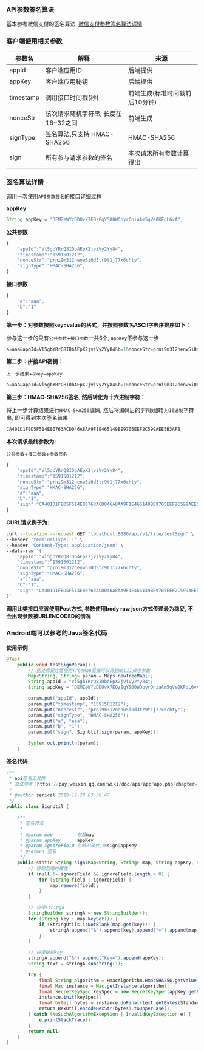 ### API参数签名算法

基本参考微信支付的签名算法, [微信支付参数签名算法详情](https://pay.weixin.qq.com/wiki/doc/api/app/app.php?chapter=4_3)

### 客户端使用相关参数

| 参数名    | 解释                                | 来源                           |
| --------- | ----------------------------------- | ------------------------------ |
| appId     | 客户端应用ID                        | 后端提供                       |
| appKey    | 客户端应用秘钥                      | 后端提供                       |
| timestamp | 调用接口时间戳(秒)                  | 前端生成(标准时间戳前后10分钟) |
| nonceStr  | 该次请求随机字符串, 长度在16~32之间 | 前端生成                       |
| signType  | 签名算法,只支持 HMAC-SHA256         | HMAC-SHA256                    |
| sign      | 所有参与请求参数的签名              | 本次请求所有参数计算得出       |

### 签名算法详情

调用一次使用`API参数签名`的接口详细过程

**appKey**

```java
String appKey = "DEMZeWYzDDUvX7EOzEgYS00WObyrOniaAm5gVe0KFdL6vA";
```

**公共参数**

```javascript
{
	"appId":"Vl5gbYRrQ8IDbAEpX2jviVy2Yy84",
	"timestamp":"1591501212",
	"nonceStr":"prni9m312nenw5i0d3tr9t1j77x6chty",
	"signType":"HMAC-SHA256",
}
```

**接口参数**

```javascript
{
	"a":"aaa",
	"b":"1"
}
```

**第一步：对参数按照key=value的格式，并按照参数名ASCII字典序排序如下：**

参与这一步的只有`公共参数`+`接口参数`一共6个, `appKey`不参与这一步

```javascript
a=aaa&appId=Vl5gbYRrQ8IDbAEpX2jviVy2Yy84&b=1&nonceStr=prni9m312nenw5i0d3tr9t1j77x6chty&signType=HMAC-SHA256&timestamp=1591501212
```

**第二步：拼接API密钥：**

`上一步结果`+`&key=appKey`

```javascript
a=aaa&appId=Vl5gbYRrQ8IDbAEpX2jviVy2Yy84&b=1&nonceStr=prni9m312nenw5i0d3tr9t1j77x6chty&signType=HMAC-SHA256&timestamp=1591501212&key=DEMZeWYzDDUvX7EOzEgYS00WObyrOniaAm5gVe0KFdL6vA
```

**第三步：HMAC-SHA256签名, 然后转化为十六进制字符：**

将上一步计算结果进行`HMAC-SHA256`编码, 然后将编码后的`字节数组`转为`16进制`字符串, 即可得到本次签名结果

```java
CA401D1FBD5F514E80763ACD046A8AA9F1E465149BE9705EEF2C599AEE5B3AFB
```

**本次请求最终参数为:**

`公共参数`+`接口参数`+`参数签名`

```javascript
{
	"appId":"Vl5gbYRrQ8IDbAEpX2jviVy2Yy84",
	"timestamp":"1591501212",
	"nonceStr":"prni9m312nenw5i0d3tr9t1j77x6chty",
	"signType":"HMAC-SHA256",
	"a":"aaa",
	"b":"1",
	"sign":"CA401D1FBD5F514E80763ACD046A8AA9F1E465149BE9705EEF2C599AEE5B3AFB"
}
```

**CURL请求例子为:**

```bash
curl --location --request GET 'localhost:8080/api/v1/file/testSign' \
--header 'terminalType: 1' \
--header 'Content-Type: application/json' \
--data-raw '{
	"appId":"Vl5gbYRrQ8IDbAEpX2jviVy2Yy84",
	"timestamp":"1591501212",
	"nonceStr":"prni9m312nenw5i0d3tr9t1j77x6chty",
	"signType":"HMAC-SHA256",
	"a":"aaa",
	"b":"1",
	"sign":"CA401D1FBD5F514E80763ACD046A8AA9F1E465149BE9705EEF2C599AEE5B3AFB"
}'
```

**调用此类接口应该使用Post方式, 参数使用body raw json方式传递最为稳妥, 不会出现参数被URLENCODED的情况**

### Android端可以参考的Java签名代码

**使用示例**

```java
@Test
    public void testSignParam() {
      	// 此处需要注意使用TreeMap直接可以得到ASCII排序参数
        Map<String, String> param = Maps.newTreeMap();
        String appId = "Vl5gbYRrQ8IDbAEpX2jviVy2Yy84";
        String appKey = "DEMZeWYzDDUvX7EOzEgYS00WObyrOniaAm5gVe0KFdL6vA";

        param.put("appId", appId);
        param.put("timestamp", "1591501212");
        param.put("nonceStr", "prni9m312nenw5i0d3tr9t1j77x6chty");
        param.put("signType", "HMAC-SHA256");
        param.put("a", "aaa");
        param.put("b", "1");
        param.put("sign", SignUtil.sign(param, appKey));

        System.out.println(param);
    }
```

**签名代码**

```java
/**
 * api签名工具类
 * 算法参考：https://pay.weixin.qq.com/wiki/doc/api/app/app.php?chapter=4_3
 *
 * @author serical 2019-12-28 03:56:47
 */
public class SignUtil {

    /**
     * 签名算法
     *
     * @param map         参数map
     * @param appKey      appKey
     * @param ignoreField 忽略的属性,如sign|appKey
     * @return 签名
     */
    public static String sign(Map<String, String> map, String appKey, String... ignoreField) {
        // 移除忽略的属性
        if (null != ignoreField && ignoreField.length > 0) {
            for (String field : ignoreField) {
                map.remove(field);
            }
        }

        // 拼接stringA
        StringBuilder stringA = new StringBuilder();
        for (String key : map.keySet()) {
            if (StringUtils.isNotBlank(map.get(key))) {
                stringA.append("&").append(key).append("=").append(map.get(key));
            }
        }

        // 拼接秘钥key
        stringA.append("&").append("key=").append(appKey);
        String text = stringA.substring(1);

        try {
            final String algorithm = HmacAlgorithm.HmacSHA256.getValue();
            final Mac instance = Mac.getInstance(algorithm);
            final SecretKeySpec keySpec = new SecretKeySpec(appKey.getBytes(StandardCharsets.UTF_8), algorithm);
            instance.init(keySpec);
            final byte[] bytes = instance.doFinal(text.getBytes(StandardCharsets.UTF_8));
            return HexUtil.encodeHexStr(bytes).toUpperCase();
        } catch (NoSuchAlgorithmException | InvalidKeyException e) {
            e.printStackTrace();
        }
        return null;
    }
}
```

